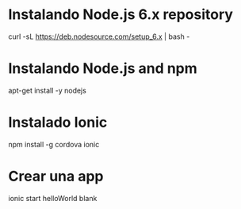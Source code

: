 # Instalando Node.js 6.x repository
curl -sL https://deb.nodesource.com/setup_6.x | bash -

# Instalando Node.js and npm
apt-get install -y nodejs

# Instalado Ionic
npm install -g cordova ionic

# Crear una app
ionic start helloWorld blank
